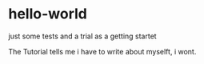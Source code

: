 # hello-world
just some tests and a trial as a getting startet

The Tutorial tells me i have to write about myselft, i wont.
